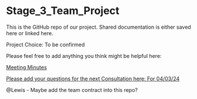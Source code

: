 # Stage_3_Team_Project 
This is the GitHub repo of our project.
Shared documentation is either saved here or linked here.


Project Choice: To be confirmed


Please feel free to add anything you think might be helpful here:

[Meeting Minutes](https://docs.google.com/document/d/1T1ovChuFnpbQUvdSl6S3yWmoKYXqJVxnD0VXYR-l0wY/edit)

[Please add your questions for the next Consultation here: 
For 04/03/24](https://docs.google.com/document/d/1NakwqqVfq1ckUN6AoTm0QLM07kNtyPI_n8Yf4PbP7xU/edit?usp=sharing) 


@Lewis - Maybe add the team contract into this repo?
